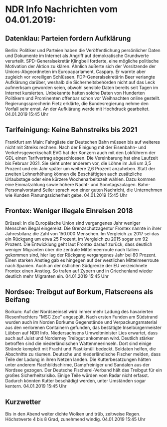 # NDR Info Nachrichten vom 04.01.2019:


## Datenklau: Parteien fordern Aufklärung
Berlin:	Politiker und Parteien haben die Veröffentlichung persönlicher Daten und Dokumente im Internet als Angriff auf demokratische Grundwerte verurteilt. SPD-Generalsekretär Klingbeil forderte, eine mögliche politische Motivation der Aktion zu klären. Ähnlich äußerte sich der Vorsitzende der Unions-Abgeordneten im Europaparlament, Caspary. Er warnte aber zugleich vor voreiligen Schlüssen. FDP-Generalsekretärin Beer verlangte Aufklärung darüber, weshalb die Sicherheitsbehörden nicht auf das Leck aufmerksam geworden seien, obwohl sensible Daten bereits seit Tagen im Internet kursierten. Unbekannte hatten solche Daten von Hunderten Politikern und Prominenten offenbar schon vor Weihnachten online gestellt. Regierungssprecherin Fietz erklärte, die Bundesregierung nehme den Vorfall sehr ernst. An der Aufklärung werde mit Hochdruck gearbeitet. 04.01.2019 15:45 Uhr 

## Tarifeinigung: Keine Bahnstreiks bis 2021
Frankfurt am Main: Fahrgäste der Deutschen Bahn müssen bis auf weiteres nicht mit Streiks rechnen. Nach der Einigung mit der Eisenbahn- und Verkehrsgewerkschaft EVG hat der Konzern auch mit den Lokführern der GDL einen Tarifvertrag abgeschlossen. Die Vereinbarung hat eine Laufzeit bis Februar 2021. Sie sieht unter anderem vor, die Löhne im Juli um 3,5 Prozent und ein Jahr später um weitere 2,6 Prozent anzuheben. Statt der zweiten Lohnerhöhung können die Beschäftigten auch zusätzliche Urlaubstage oder eine kürzere Wochenarbeitszeit wählen. Dazu kommen eine Einmalzahlung sowie höhere Nacht- und Sonntagszulagen. Bahn-Personalvorstand Seiler sprach von einer guten Nachricht, die Unternehmen wie Kunden Planungssicherheit gebe. 04.01.2019 15:45 Uhr 

## Frontex: Weniger illegale Einreisen 2018
Brüssel: In die Europäische Union sind vergangenes Jahr weniger Menschen illegal eingereist. Die Grenzschutzagentur Frontex nannte in ihrer Jahresbilanz die Zahl von 150.000 Menschen. Im Vergleich zu 2017 sei das ein Rückgang um etwa 25 Prozent, im Vergleich zu 2015 sogar um 92 Prozent. Die Entwicklung geht laut Frontex darauf zurück, dass deutlich weniger Migranten über die zentrale Mittelmeerroute nach Italien gekommen sind, hier lag der Rückgang vergangenes Jahr bei 80 Prozent. Einen starken Anstieg gab es hingegen auf der westlichen Mittelmeerroute nach Spanien. Auch an der östlichen Südgrenze der EU verzeichnete Frontex einen Anstieg. So trafen auf Zypern und in Griechenland wieder deutlich mehr Migranten ein. 04.01.2019 15:45 Uhr 

## Nordsee: Treibgut auf Borkum, Flatscreens als Beifang
Borkum: Auf der Nordseeinsel wird immer mehr Ladung des havarierten Riesenfrachters "MSC Zoe" angespült. Nach ersten Funden am Südstrand wurden auch im Norden Borkums Gegenstände und Verpackungsmaterial aus den verlorenen Containern gefunden, das bestätigte Inselbürgermeister Lübben auf NDR Info. Niedersachsens Umweltminister Lies erwartet, dass auch auf Juist und Norderney Treibgut ankommen wird. Deutlich stärker betroffen sind die niederländischen Wattenmeerinseln. Dort sind einige Strände komplett mit Fracht und Plastikmüll bedeckt. Soldaten helfen, die Abschnitte zu räumen. Deutsche und niederländische Fischer melden, dass Teile der Ladung in ihren Netzen landen. Die Kutterbesatzungen hätten unter anderem Flachbildschirme, Dampfreiniger und Sandalen aus der Nordsee gezogen. Der Deutsche Fischerei-Verband hält das Treibgut für ein großes Sicherheitsrisiko. Einige Teile würden vom Radar nicht erfasst. Dadurch könnten Kutter beschädigt werden, unter Umständen sogar kentern. 04.01.2019 15:45 Uhr 

## Kurzwetter
Bis in den Abend weiter dichte Wolken und trüb, zeitweise Regen. Höchstwerte 4 bis 8 Grad, zunehmend windig. 04.01.2019 15:45 Uhr 
